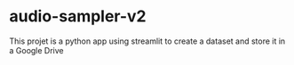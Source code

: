 # audio-sampler-v2
This projet is a python app using streamlit to create a dataset and store it in a Google Drive
